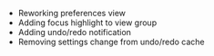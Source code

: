 - Reworking preferences view
- Adding focus highlight to view group
- Adding undo/redo notification
- Removing settings change from undo/redo cache